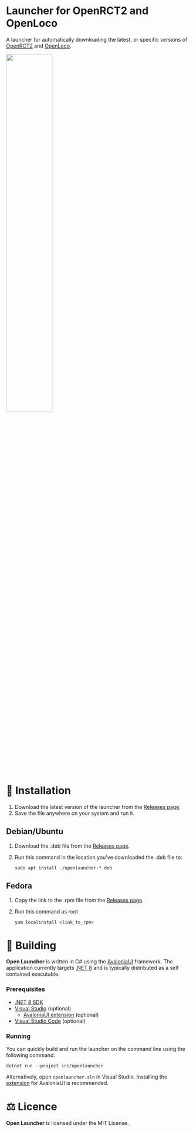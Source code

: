 # Launcher for OpenRCT2 and OpenLoco

A launcher for automatically downloading the latest, or specific versions of [OpenRCT2](https://github.com/OpenRCT2/OpenRCT2) and [OpenLoco](https://github.com/OpenLoco/OpenLoco).

<a href="docs/launcher.png"><img src="docs/launcher.png" width="50%" /></a>

# 🚀 Installation
1. Download the latest version of the launcher from the [Releases page](https://github.com/OpenRCT2/OpenLauncher/releases).
2. Save the file anywhere on your system and run it.
## Debian/Ubuntu
1. Download the .deb file from the [Releases page](https://github.com/OpenRCT2/OpenLauncher/releases).
2. Run this command in the location you've downloaded the .deb file to:
   
   ``` sudo apt install ./openlauncher-*.deb ```
## Fedora
1. Copy the link to the .rpm file from the [Releases page](https://github.com/OpenRCT2/OpenLauncher/releases).
2. Run this command as root
   
   ``` yum localinstall <link_to_rpm> ```
   
# 🔨 Building

**Open Launcher** is written in C# using the [AvaloniaUI](http://avaloniaui.net) framework. The application currently targets [.NET 8](https://dotnet.microsoft.com) and is typically distributed as a self contained executable.

### Prerequisites
* [.NET 8 SDK](https://dotnet.microsoft.com/en-us/download/dotnet/8.0)
* [Visual Studio](https://visualstudio.microsoft.com) (optional)
  * [AvaloniaUI extension](https://marketplace.visualstudio.com/items?itemName=AvaloniaTeam.AvaloniaVS) (optional)
* [Visual Studio Code](https://code.visualstudio.com) (optional)

### Running
You can quickly build and run the launcher on the command line using the following command.
```
dotnet run --project src/openlauncher
```

Alternatively, open `openlauncher.sln` in Visual Studio. Installing the [extension](https://marketplace.visualstudio.com/items?itemName=AvaloniaTeam.AvaloniaVS) for AvaloniaUI is recommended.


# ⚖️ Licence
**Open Launcher** is licensed under the MIT License.
